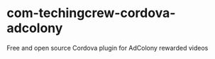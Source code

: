 # com-techingcrew-cordova-adcolony
Free and open source Cordova plugin for AdColony rewarded videos
